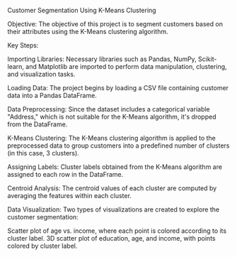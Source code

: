 Customer Segmentation Using K-Means Clustering

Objective: The objective of this project is to segment customers based on their attributes using the K-Means clustering algorithm.

Key Steps:

Importing Libraries: Necessary libraries such as Pandas, NumPy, Scikit-learn, and Matplotlib are imported to perform data manipulation, clustering, and visualization tasks.

Loading Data: The project begins by loading a CSV file containing customer data into a Pandas DataFrame.

Data Preprocessing: Since the dataset includes a categorical variable "Address," which is not suitable for the K-Means algorithm, it's dropped from the DataFrame.

K-Means Clustering: The K-Means clustering algorithm is applied to the preprocessed data to group customers into a predefined number of clusters (in this case, 3 clusters).

Assigning Labels: Cluster labels obtained from the K-Means algorithm are assigned to each row in the DataFrame.

Centroid Analysis: The centroid values of each cluster are computed by averaging the features within each cluster.

Data Visualization: Two types of visualizations are created to explore the customer segmentation:

Scatter plot of age vs. income, where each point is colored according to its cluster label.
3D scatter plot of education, age, and income, with points colored by cluster label.
